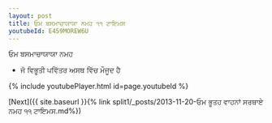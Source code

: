 ```yaml
---
layout: post
title: ਓਮ ਬਸਮਾਚਾਯਾਯਾ ਨਮਹ ੧੧ ਟਾਇਮਸ
youtubeId: E459MOREW6U
---
```

 
 
 ਓਮ ਬਸਮਾਚਾਯਾਯਾ ਨਮਹ  
 
 -  ਜੋ ਵਿਭੂਤੀ ਪਵਿੱਤਰ ਅਸਥ ਵਿੱਚ ਮੌਜੂਦ ਹੈ 
 
  
 
  
 
 
 
 
 
 


{% include youtubePlayer.html id=page.youtubeId %}
 
[Next]({{ site.baseurl }}{% link  split1/_posts/2013-11-20-ਓਮ ਭੂਤਹ ਵਾਹਨਾਂ ਸਰਥਾਏ ਨਮਹ ੧੧ ਟਾਇਮਸ.md%})
 
